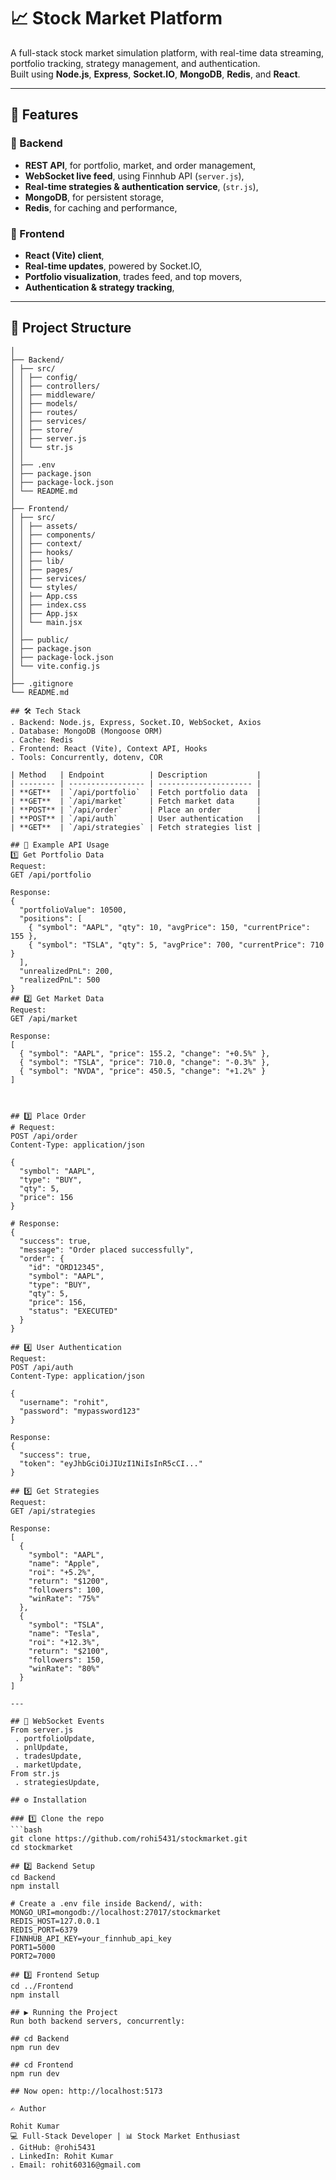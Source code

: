 # 📈 Stock Market Platform  

A full-stack stock market simulation platform, with real-time data streaming, portfolio tracking, strategy management, and authentication.  
Built using **Node.js**, **Express**, **Socket.IO**, **MongoDB**, **Redis**, and **React**.  

---

## 🚀 Features  

### 🔹 Backend  
- **REST API**, for portfolio, market, and order management,  
- **WebSocket live feed**, using Finnhub API (`server.js`),  
- **Real-time strategies & authentication service**, (`str.js`),  
- **MongoDB**, for persistent storage,  
- **Redis**, for caching and performance,  

### 🔹 Frontend  
- **React (Vite) client**,  
- **Real-time updates**, powered by Socket.IO,  
- **Portfolio visualization**, trades feed, and top movers,  
- **Authentication & strategy tracking**,  

---

## 📂 Project Structure  

```stockmarket/
│
├── Backend/
│ ├── src/
│ │ ├── config/
│ │ ├── controllers/
│ │ ├── middleware/
│ │ ├── models/
│ │ ├── routes/
│ │ ├── services/
│ │ ├── store/
│ │ ├── server.js
│ │ └── str.js
│ │
│ ├── .env
│ ├── package.json
│ ├── package-lock.json
│ └── README.md
│
├── Frontend/
│ ├── src/
│ │ ├── assets/
│ │ ├── components/
│ │ ├── context/
│ │ ├── hooks/
│ │ ├── lib/
│ │ ├── pages/
│ │ ├── services/
│ │ └── styles/
│ │ ├── App.css
│ │ ├── index.css
│ │ ├── App.jsx
│ │ └── main.jsx
│ │
│ ├── public/
│ ├── package.json
│ ├── package-lock.json
│ └── vite.config.js
│
├── .gitignore
└── README.md  

## 🛠️ Tech Stack
. Backend: Node.js, Express, Socket.IO, WebSocket, Axios
. Database: MongoDB (Mongoose ORM)
. Cache: Redis
. Frontend: React (Vite), Context API, Hooks
. Tools: Concurrently, dotenv, COR

| Method   | Endpoint          | Description           |
| -------- | ----------------- | --------------------- |
| **GET**  | `/api/portfolio`  | Fetch portfolio data  |
| **GET**  | `/api/market`     | Fetch market data     |
| **POST** | `/api/order`      | Place an order        |
| **POST** | `/api/auth`       | User authentication   |
| **GET**  | `/api/strategies` | Fetch strategies list |

## 🔹 Example API Usage
1️⃣ Get Portfolio Data
Request:
GET /api/portfolio

Response:
{
  "portfolioValue": 10500,
  "positions": [
    { "symbol": "AAPL", "qty": 10, "avgPrice": 150, "currentPrice": 155 },
    { "symbol": "TSLA", "qty": 5, "avgPrice": 700, "currentPrice": 710 }
  ],
  "unrealizedPnL": 200,
  "realizedPnL": 500
}
## 2️⃣ Get Market Data
Request:
GET /api/market

Response:
[
  { "symbol": "AAPL", "price": 155.2, "change": "+0.5%" },
  { "symbol": "TSLA", "price": 710.0, "change": "-0.3%" },
  { "symbol": "NVDA", "price": 450.5, "change": "+1.2%" }
]



## 3️⃣ Place Order
# Request:
POST /api/order
Content-Type: application/json

{
  "symbol": "AAPL",
  "type": "BUY",
  "qty": 5,
  "price": 156
}

# Response:
{
  "success": true,
  "message": "Order placed successfully",
  "order": {
    "id": "ORD12345",
    "symbol": "AAPL",
    "type": "BUY",
    "qty": 5,
    "price": 156,
    "status": "EXECUTED"
  }
}

## 4️⃣ User Authentication
Request:
POST /api/auth
Content-Type: application/json

{
  "username": "rohit",
  "password": "mypassword123"
}

Response:
{
  "success": true,
  "token": "eyJhbGciOiJIUzI1NiIsInR5cCI..."
}

## 5️⃣ Get Strategies
Request:
GET /api/strategies

Response:
[
  {
    "symbol": "AAPL",
    "name": "Apple",
    "roi": "+5.2%",
    "return": "$1200",
    "followers": 100,
    "winRate": "75%"
  },
  {
    "symbol": "TSLA",
    "name": "Tesla",
    "roi": "+12.3%",
    "return": "$2100",
    "followers": 150,
    "winRate": "80%"
  }
]

---

## 🔄 WebSocket Events
From server.js
 . portfolioUpdate,
 . pnlUpdate,
 . tradesUpdate,
 . marketUpdate,
From str.js
 . strategiesUpdate,

## ⚙️ Installation  

### 1️⃣ Clone the repo  
```bash
git clone https://github.com/rohi5431/stockmarket.git
cd stockmarket

## 2️⃣ Backend Setup
cd Backend
npm install

# Create a .env file inside Backend/, with:
MONGO_URI=mongodb://localhost:27017/stockmarket
REDIS_HOST=127.0.0.1
REDIS_PORT=6379
FINNHUB_API_KEY=your_finnhub_api_key
PORT1=5000
PORT2=7000

## 3️⃣ Frontend Setup
cd ../Frontend
npm install

## ▶️ Running the Project
Run both backend servers, concurrently:

## cd Backend
npm run dev

## cd Frontend
npm run dev

## Now open: http://localhost:5173

✍️ Author

Rohit Kumar
💻 Full-Stack Developer | 📊 Stock Market Enthusiast 
. GitHub: @rohi5431
. LinkedIn: Rohit Kumar
. Email: rohit60316@gmail.com


